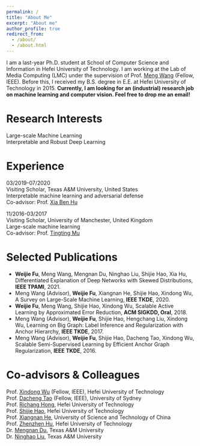```yaml
---
permalink: /
title: "About Me"
excerpt: "About me"
author_profile: true
redirect_from: 
  - /about/
  - /about.html
---
```


I am a last-year Ph.D. student at School of Computer Science and Information in Hefei University of Technology. I am working at the Lab of Media Computing (LMC) under the supervision of Prof. [Meng Wang](https://sites.google.com/view/meng-wang/home) (Fellow, IEEE). Before this, I received my B.S. degree in E.E. at Hefei University of Technology in 2015. <b>Currently, I am looking for an (industrial) research job on machine learning and computer vision. Feel free to drop me an email!</b>

# Research Interests
Large-scale Machine Learning
<br>Interpretable and Robust Deep Learning


# Experience

03/2019-07/2020 
<br>Visiting Scholar, Texas A&M University, United States 
<br>Interpretable machine learning and adversarial defense
<br>Co-advisor: Prof. [Xia Ben Hu](https://people.engr.tamu.edu/xiahu/index.html)

11/2016-03/2017 
<br>Visiting Scholar, University of Manchester, United Kingdom
<br>Large-scale machine learning
<br>Co-advisor: Prof. [Tingting Mu](https://personalpages.manchester.ac.uk/staff/tingting.mu/Site/About_Me.html)

# Selected Publications
- <b>Weijie Fu</b>, Meng Wang, Mengnan Du, Ninghao Liu, Shijie Hao, Xia Hu, Differentiated Explanation of Deep Networks with Skewed Distributions, <b>IEEE TPAMI</b>, 2021.
- Meng Wang (Advisor), <b>Weijie Fu</b>, Xiangnan He, Shijie Hao, Xindong Wu, A Survey on Large-Scale Machine Learning, <b>IEEE TKDE</b>, 2020.
- <b>Weijie Fu</b>, Meng Wang, Shijie Hao, Xindong Wu, Scalable Active Learning by Approximated Error Reduction, <b>ACM SIGKDD, Oral</b>, 2018.
- Meng Wang (Advisor), <b>Weijie Fu</b>, Shijie Hao, Hengchang Liu, Xindong Wu, Learning on Big Graph: Label Inference and Regularization with Anchor Hierarchy, <b>IEEE TKDE</b>, 2017.
- Meng Wang (Advisor), <b>Weijie Fu</b>, Shijie Hao, Dacheng Tao, Xindong Wu, Scalable Semi-Supervised Learning by Efficient Anchor Graph Regularization, <b>IEEE TKDE</b>, 2016.

# Co-advisors & Colleagues
Prof. [Xindong Wu](http://xwu.bigke.org/) (Fellow, IEEE), Hefei University of Technology<br>
Prof. [Dacheng Tao](https://www.sydney.edu.au/engineering/about/our-people/academic-staff/dacheng-tao.html) (Fellow, IEEE), University of Sydney<br>
Prof. [Richang Hong](https://sites.google.com/site/homeofrichanghong/), Hefei University of Technology<br>
Prof. [Shijie Hao](http://ci.hfut.edu.cn/2020/1209/c11505a245814/page.htm), Hefei University of Technology<br>
Prof. [Xiangnan He](http://staff.ustc.edu.cn/~hexn/), University of Science and Technology of China<br>
Prof. [Zhenzhen Hu](https://scholar.google.com/citations?user=N6Llq94AAAAJ&hl=en), Hefei University of Technology<br>
Dr. [Mengnan Du](https://mengnandu.com/), Texas A&M University<br>
Dr. [Ninghao Liu](http://people.tamu.edu/~nhliu43/), Texas A&M University<br>
